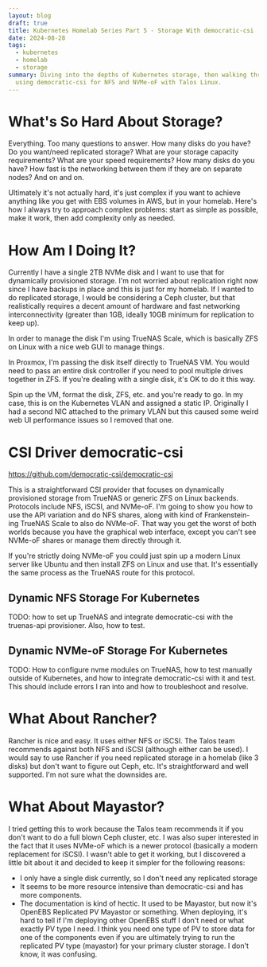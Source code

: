 ```yaml
---
layout: blog
draft: true
title: Kubernetes Homelab Series Part 5 - Storage With democratic-csi
date: 2024-08-28
tags:
  - kubernetes
  - homelab
  - storage
summary: Diving into the depths of Kubernetes storage, then walking through
  using democratic-csi for NFS and NVMe-oF with Talos Linux.
---
```

# What's So Hard About Storage?
Everything. Too many questions to answer. How many disks do you have? Do you want/need replicated storage? What are your storage capacity requirements? What are your speed requirements? How many disks do you have? How fast is the networking between them if they are on separate nodes? And on and on.

Ultimately it's not actually hard, it's just complex if you want to achieve anything like you get with EBS volumes in AWS, but in your homelab. Here's how I always try to approach complex problems: start as simple as possible, make it work, then add complexity only as needed.

# How Am I Doing It?
Currently I have a single 2TB NVMe disk and I want to use that for dynamically provisioned storage. I'm not worried about replication right now since I have backups in place and this is just for my homelab. If I wanted to do replicated storage, I would be considering a Ceph cluster, but that realistically requires a decent amount of hardware and fast networking interconnectivity (greater than 1GB, ideally 10GB minimum for replication to keep up).

In order to manage the disk I'm using TrueNAS Scale, which is basically ZFS on Linux with a nice web GUI to manage things.

In Proxmox, I'm passing the disk itself directly to TrueNAS VM. You would need to pass an entire disk controller if you need to pool multiple drives together in ZFS. If you're dealing with a single disk, it's OK to do it this way.

Spin up the VM, format the disk, ZFS, etc. and you're ready to go. In my case, this is on the Kubernetes VLAN and assigned a static IP. Originally I had a second NIC attached to the primary VLAN but this caused some weird web UI performance issues so I removed that one.

# CSI Driver democratic-csi
https://github.com/democratic-csi/democratic-csi

This is a straightforward CSI provider that focuses on dynamically provisioned storage from TrueNAS or generic ZFS on Linux backends. Protocols include NFS, iSCSI, and NVMe-oF. I'm going to show you how to use the API variation and do NFS shares, along with kind of Frankenstein-ing TrueNAS Scale to also do NVMe-oF. That way you get the worst of both worlds because you have the graphical web interface, except you can't see NVMe-oF shares or manage them directly through it.

If you're strictly doing NVMe-oF you could just spin up a modern Linux server like Ubuntu and then install ZFS on Linux and use that. It's essentially the same process as the TrueNAS route for this protocol.

## Dynamic NFS Storage For Kubernetes
TODO: how to set up TrueNAS and integrate democratic-csi with the truenas-api provisioner. Also, how to test.

## Dynamic NVMe-oF Storage For Kubernetes
TODO: How to configure nvme modules on TrueNAS, how to test manually outside of Kubernetes, and how to integrate democratic-csi with it and test. This should include errors I ran into and how to troubleshoot and resolve.

# What About Rancher?
Rancher is nice and easy. It uses either NFS or iSCSI. The Talos team recommends against both NFS and iSCSI (although either can be used). I would say to use Rancher if you need replicated storage in a homelab (like 3 disks) but don't want to figure out Ceph, etc. It's straightforward and well supported. I'm not sure what the downsides are.

# What About Mayastor?
I tried getting this to work because the Talos team recommends it if you don't want to do a full blown Ceph cluster, etc. I was also super interested in the fact that it uses NVMe-oF which is a newer protocol (basically a modern replacement for iSCSI). I wasn't able to get it working, but I discovered a little bit about it and decided to keep it simpler for the following reasons:

- I only have a single disk currently, so I don't need any replicated storage
- It seems to be more resource intensive than democratic-csi and has more components.
- The documentation is kind of hectic. It used to be Mayastor, but now it's OpenEBS Replicated PV Mayastor or something. When deploying, it's hard to tell if I'm deploying other OpenEBS stuff I don't need or what exactly PV type I need. I think you need one type of PV to store data for one of the components even if you are ultimately trying to run the replicated PV type (mayastor) for your primary cluster storage. I don't know, it was confusing.
